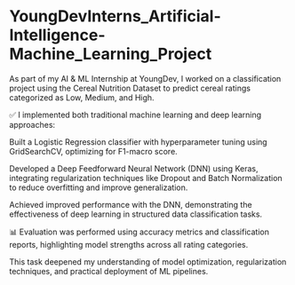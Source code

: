 # YoungDevInterns_Artificial-Intelligence-Machine_Learning_Project
As part of my AI & ML Internship at YoungDev, I worked on a classification project using the Cereal Nutrition Dataset to predict cereal ratings categorized as Low, Medium, and High.

✅ I implemented both traditional machine learning and deep learning approaches:

Built a Logistic Regression classifier with hyperparameter tuning using GridSearchCV, optimizing for F1-macro score.

Developed a Deep Feedforward Neural Network (DNN) using Keras, integrating regularization techniques like Dropout and Batch Normalization to reduce overfitting and improve generalization.

Achieved improved performance with the DNN, demonstrating the effectiveness of deep learning in structured data classification tasks.

📊 Evaluation was performed using accuracy metrics and classification reports, highlighting model strengths across all rating categories.

This task deepened my understanding of model optimization, regularization techniques, and practical deployment of ML pipelines.

